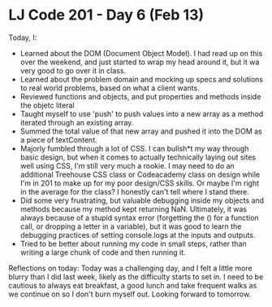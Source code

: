# LJ Code 201 - Day 6 (Feb 13)

Today, I:

- Learned about the DOM (Document Object Model). I had read up on this over the weekend, and just started to wrap my head around it, but it wa very good to go over it in class. 
- Learned about the problem domain and mocking up specs and solutions to real world problems, based on what a client wants. 
- Reviewed functions and objects, and put properties and methods inside the objetc literal
- Taught myself to use 'push' to push values into a new array as a method iterated through an existing array.
- Summed the total value of that new array and pushed it into the DOM as a piece of textContent.
- Majorly fumbled through a lot of CSS. I can bullsh*t my way through basic design, but when it comes to actually technically laying out sites well using CSS, I'm still very much a rookie. I may need to do an additional Treehouse CSS class or Codeacademy class on design while I'm in 201 to make up for my poor design/CSS skills. Or maybe I'm right in the average for the class? I honestly can't tell where I stand there.
- Did some very frustrating, but valuable debugging inside my objects and methods because my method kept returning NaN. Ultimately, it was always because of a stupid syntax error (forgetting the () for a function call, or dropping a letter in a variable), but it was good to learn the debugging practices of setting console.logs at the inputs and outputs.
- Tried to be better about running my code in small steps, rather than writing a large chunk of code and then running it.

Reflections on today: Today was a challenging day, and I felt a little more blurry than I did last week, likely as the difficulty starts to set in. I need to be cautious to always eat breakfast, a good lunch and take frequent walks as we continue on so I don't burn myself out. Looking forward to tomorrow.